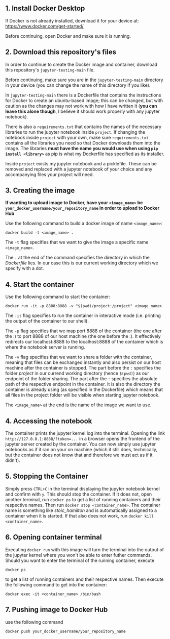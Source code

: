 ## 1. Install Docker Desktop
If Docker is not already installed, download it for your device at:
https://www.docker.com/get-started/

Before continuing, open Docker and make sure it is running.

## 2. Download this repository's files
In order to continue to create the Docker image and container, download this repository's `jupyter-testing-main` file.

Before continuing, make sure you are in the `jupyter-testing-main` directory in your device (you can change the name of this directory if you like).

In `jupyter-testing-main` there is a Dockerfile that contains the instructions for Docker to create an ubuntu-based image; this can be changed, but with caution as the changes may not work with how I have written it (**you can leave this alone though**, I believe it should work properly with any jupyter notebook). 

There is also a `requirements.txt` that contains the names of the necessary libraries to run the jupyter notebook inside `project`. If changing the notebook inside `project` with your own, make sure `requirements.txt` contains all the libraries you need so that Docker downloads them into the image. The libraries **must have the name you would use when using `pip install <library>`** as pip is what my Dockerfile has specified as its installer.

Inside `project` exists my jupyter notebook and a picklefile. These can be removed and replaced with a jupyter notebook of your choice and any accompanying files your project will need. 

## 3. Creating the image

**If wanting to upload image to Docker, have your `<image_name>` be `your_docker_username/your_repository_name` in order to upload to Docker Hub** 

Use the following command to build a docker image of name `<image_name>`:
```
docker build -t <image_name> .
```

The `-t` flag specifies that we want to give the image a specific name `<image_name>`. 

The `.` at the end of the command specifies the directory in which the *Dockerfile* lies. In our case this is our current working directory which we specify with a dot.

## 4. Start the container
Use the following command to start the container:
```
docker run -it -p 8888:8888 -v "$(pwd)/project:/project" <image_name>
```

The `-it` flag specifies to run the container in interactive mode (i.e. printing the output of the container to our shell). 

The `-p` flag specifies that we map port 8888 of the container (the one after the :) to port 8888 of our host machine (the one before the :). It effectively redirects our localhost:8888 to the localhost:8888 of the container which is where the notebook server is running.

The `-v` flag specifies that we want to share a folder with the container, meaning that files can be exchanged instantly and also persist on our host machine after the container is stopped. The part before the `:` specifies the folder *project* in our currend working directory (hence `$(pwd)`) as our endpoint of the folder sharing. The part after the `:` specifies the absolute path of the respective endpoint in the container. It is also the directory the container is already using (as specified in the Dockerfile) which means that all files in the project folder will be visible when starting jupyter notebook. 

The `<image_name>` at the end is the name of the image we want to use.

## 4. Accessing the notebook
The container prints the jupyter kernel log into the terminal. Opening the link `http://127.0.0.1:8888/?token=...` in a browser opens the frontend of the jupyter server created by the container. You can now simply use jupyter notebooks as if it ran on your on machine (which it still does, technically, but the container does not know that and therefore we must act as if it didn't).

## 5. Stopping the Container
Simply press `CTRL+C` in the terminal displaying the jupyter notebook kernel and confirm with `y`. This should stop the container. If it does not, open another terminal, run `docker ps` to get a list of running containers and their respective names. Then run `docker stop <container_name>`. The container name is something like *stoic_hamilton* and is automatically assigned to a container when it is started. If that also does not work, run `docker kill <container_name>`. 

## 6. Opening container terminal
Executing `docker run` with this image will turn the terminal into the output of the jupyter kernel where you won't be able to enter futher commands. Should you want to enter the terminal of the running container, execute 
```
docker ps
```
to get a list of running containers and their respective names. Then execute the following command to get into the container:
```
docker exec -it <container_name> /bin/bash
```
## 7. Pushing image to Docker Hub

use the following command

```
docker push your_docker_username/your_repository_name
```
